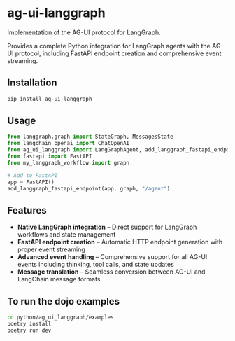# ag-ui-langgraph

Implementation of the AG-UI protocol for LangGraph.

Provides a complete Python integration for LangGraph agents with the AG-UI protocol, including FastAPI endpoint creation and comprehensive event streaming.

## Installation

```bash
pip install ag-ui-langgraph
```

## Usage

```python
from langgraph.graph import StateGraph, MessagesState
from langchain_openai import ChatOpenAI
from ag_ui_langgraph import LangGraphAgent, add_langgraph_fastapi_endpoint
from fastapi import FastAPI
from my_langgraph_workflow import graph

# Add to FastAPI
app = FastAPI()
add_langgraph_fastapi_endpoint(app, graph, "/agent")
```

## Features

- **Native LangGraph integration** – Direct support for LangGraph workflows and state management
- **FastAPI endpoint creation** – Automatic HTTP endpoint generation with proper event streaming
- **Advanced event handling** – Comprehensive support for all AG-UI events including thinking, tool calls, and state updates
- **Message translation** – Seamless conversion between AG-UI and LangChain message formats

## To run the dojo examples

```bash
cd python/ag_ui_langgraph/examples
poetry install
poetry run dev
```
